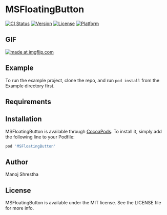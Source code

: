 # MSFloatingButton

[![CI Status](http://img.shields.io/travis/manojshrestha/MSFloatingButton.svg?style=flat)](https://travis-ci.org/manojshrestha/MSFloatingButton)
[![Version](https://img.shields.io/cocoapods/v/MSFloatingButton.svg?style=flat)](http://cocoapods.org/pods/MSFloatingButton)
[![License](https://img.shields.io/cocoapods/l/MSFloatingButton.svg?style=flat)](http://cocoapods.org/pods/MSFloatingButton)
[![Platform](https://img.shields.io/cocoapods/p/MSFloatingButton.svg?style=flat)](http://cocoapods.org/pods/MSFloatingButton)

## GIF
<a href="https://imgflip.com/gif/1z2lsx"><img src="https://i.imgflip.com/1z2lsx.gif" title="made at imgflip.com"/></a>

## Example

To run the example project, clone the repo, and run `pod install` from the Example directory first.

## Requirements

## Installation

MSFloatingButton is available through [CocoaPods](http://cocoapods.org). To install
it, simply add the following line to your Podfile:

```ruby
pod 'MSFloatingButton'
```

## Author

Manoj Shrestha

## License

MSFloatingButton is available under the MIT license. See the LICENSE file for more info.
